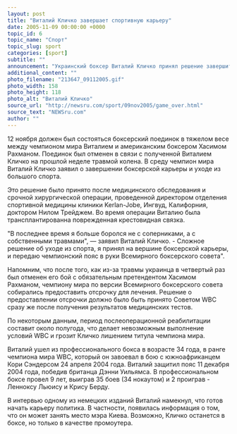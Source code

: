 ```yaml
---
layout: post
title: "Виталий Кличко завершает спортивную карьеру"
date: 2005-11-09 00:00:00 +0000
topic_id: 6
topic_name: "Спорт"
topic_slug: sport
categories: [sport]
subtitle: ""
announcement: "Украинский боксер Виталий Кличко принял решение завершить спортивную карьеру. Об этом в среду сообщил официальный сайт братьев Кличко."
additional_content: ""
photo_filename: "213647_09112005.gif"
photo_width: 158
photo_height: 118
photo_alt: "Виталий Кличко"
source_url: "http://newsru.com/sport/09nov2005/game_over.html"
source_text: "NEWSru.com"
author: ""
---
```

12 ноября должен был состояться боксерский поединок в тяжелом весе между чемпионом мира Виталием и американским боксером Хасимом Рахманом. Поединок был отменен в связи с полученной Виталием Кличко на прошлой неделе травмой колена. В среду чемпион мира Виталий Кличко заявил о завершении боксерской карьеры и уходе из большого спорта.

Это решение было принято после медицинского обследования и срочной хирургической операции, проведенной директором отделения спортивной медицины клиники Kerlan-Jobe, Ингвуд, Калифорния, доктором Нилом Трейджем. Во время операции Виталию была трансплантированна поврежденная крестовидная связка.

"В последнее время я больше боролся не с соперниками, а с собственными травмами", &mdash; заявил Виталий Кличко. - Сложное решение об уходе из спорта, я принял на вершине боксерской карьеры, и передаю чемпионский пояс в руки Всемирного боксерского совета".

Напомним, что после того, как из-за травмы украинца в четвертый раз был отменен его бой с обязательным претендентом Хасимом Рахманом, чемпиону мира по версии Всемирного боксерского совета собирались предоставить отсрочку для лечения. Решение о предоставлении отсрочки должно было быть принято Советом WBC сразу же после получения результатов медицинских тестов.

По некоторым данным, период послеоперационной реабилитации составит около полугода, что делает невозможным выполнение условий WBC и грозит Кличко лишением титула чемпиона мира.

Виталий ушел из профессионального бокса в возрасте 34 года, в ранге чемпиона мира WBC, который он завоевал в бою с южноафриканцем Кори Сэндерсом 24 апреля 2004 года. Виталий защитил пояс 11 декабря 2004 года, победив британца Дэнни Уильямса. В профессиональном боксе провел 9 лет, выиграв 35 боев (34 нокаутом) и 2 проиграв - Ленноксу Льюису и Крису Берду.

В интервью одному из немецких изданий Виталий намекнул, что готов начать карьеру политика. В частности, появилась информация о том, что он может занять место мэра Киева. Возможно, Кличко останется в боксе, но только в качестве промоутера.

